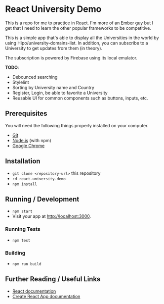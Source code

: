 # React University Demo

This is a repo for me to practice in React. I'm more of an [Ember](https://emberjs.com/) guy but I get that I need to learn the other popular frameworks to be competitive.

This is a simple app that's able to display all the Universities in the world by using Hipo/university-domains-list. In addition, you can subscribe to a University to get updates from them (in theory).

The subscription is powered by Firebase using its local emulator.

**TODO**:

- Debounced searching
- Stylelint
- Sorting by University name and Country
- Register, Login, be able to favorite a University
- Reusable UI for common components such as buttons, inputs, etc.

## Prerequisites

You will need the following things properly installed on your computer.

* [Git](https://git-scm.com/)
* [Node.js](https://nodejs.org/) (with npm)
* [Google Chrome](https://google.com/chrome/)

## Installation

* `git clone <repository-url>` this repository
* `cd react-university-demo`
* `npm install`

## Running / Development

* `npm start`
* Visit your app at [http://localhost:3000](http://localhost:3000).

### Running Tests

* `npm test`

### Building

* `npm run build`

## Further Reading / Useful Links

- [React documentation](https://reactjs.org/)
- [Create React App documentation](https://facebook.github.io/create-react-app/docs/getting-started)
